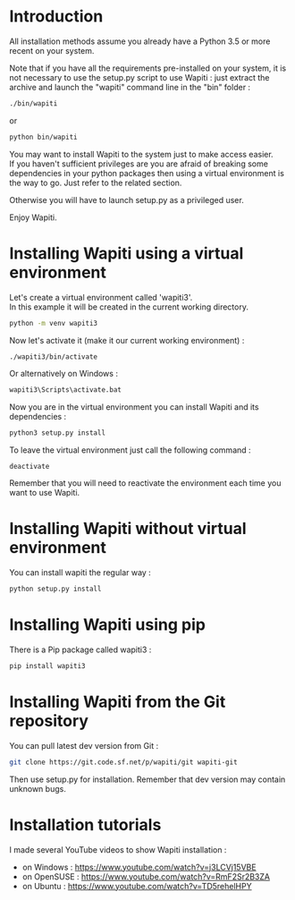 Introduction
============

All installation methods assume you already have a Python 3.5 or more recent on your system.

Note that if you have all the requirements pre-installed on your system, it is not necessary to use the setup.py script
to use Wapiti : just extract the archive and launch the "wapiti" command line in the "bin" folder :

 ```sh
 ./bin/wapiti
 ``` 
 
 or 
 
 ```sh
 python bin/wapiti
 ```

You may want to install Wapiti to the system just to make access easier.  
If you haven't sufficient privileges are you are afraid of breaking some dependencies in your python packages then
using a virtual environment is the way to go. Just refer to the related section.

Otherwise you will have to launch setup.py as a privileged user.

Enjoy Wapiti.

# Installing Wapiti using a virtual environment

Let's create a virtual environment called 'wapiti3'.  
In this example it will be created in the current working directory.

```sh
python -m venv wapiti3
```

Now let's activate it (make it our current working environment) :
 
```sh
./wapiti3/bin/activate
```

Or alternatively on Windows :

```sh
wapiti3\Scripts\activate.bat
```

Now you are in the virtual environment you can install Wapiti and its dependencies :

```sh
python3 setup.py install
```

To leave the virtual environment just call the following command :

`deactivate`

Remember that you will need to reactivate the environment each time you want to use Wapiti. 

# Installing Wapiti without virtual environment

You can install wapiti the regular way :

```sh
python setup.py install
```

# Installing Wapiti using pip

There is a Pip package called wapiti3 :

```sh
pip install wapiti3
```

# Installing Wapiti from the Git repository

You can pull latest dev version from Git :

```sh
git clone https://git.code.sf.net/p/wapiti/git wapiti-git
```

Then use setup.py for installation. Remember that dev version may contain unknown bugs.

# Installation tutorials

I made several YouTube videos to show Wapiti installation :

* on Windows : https://www.youtube.com/watch?v=j3LCVj15VBE
* on OpenSUSE : https://www.youtube.com/watch?v=RmF2Sr2B3ZA
* on Ubuntu : https://www.youtube.com/watch?v=TD5rehelHPY
